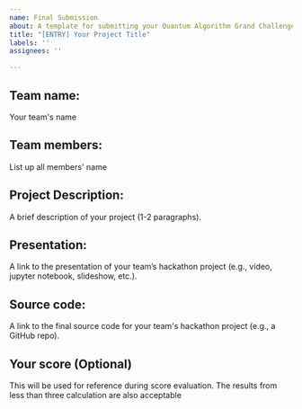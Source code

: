 ```yaml
---
name: Final Submission
about: A template for submitting your Quantum Algorithm Grand Challenge project
title: "[ENTRY] Your Project Title"
labels: ''
assignees: ''

---
```


## Team name: 
Your team's name 

## Team members: 
List up all members' name 

## Project Description: 
A brief description of your project (1-2 paragraphs). 

## Presentation:
A link to the presentation of your team’s hackathon project (e.g., video, jupyter notebook, slideshow, etc.).

## Source code: 
A link to the final source code for your team's hackathon project (e.g., a GitHub repo).

## Your score (Optional)
This will be used for reference during score evaluation. The results from less than three calculation are also acceptable
